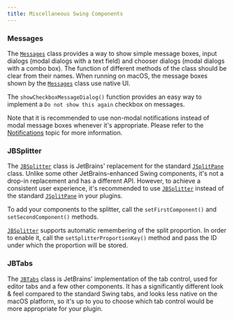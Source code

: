 ```yaml
---
title: Miscellaneous Swing Components
---
```

<!-- Copyright 2000-2020 JetBrains s.r.o. and other contributors. Use of this source code is governed by the Apache 2.0 license that can be found in the LICENSE file. -->

### Messages

The
[`Messages`](upsource:///platform/platform-api/src/com/intellij/openapi/ui/Messages.java)
class provides a way to show simple message boxes, input dialogs (modal dialogs with a text field) and chooser dialogs (modal dialogs with a combo box).
The function of different methods of the class should be clear from their names.
When running on macOS, the message boxes shown by the
[`Messages`](upsource:///platform/platform-api/src/com/intellij/openapi/ui/Messages.java)
class use native UI.

The `showCheckboxMessageDialog()` function provides an easy way to implement a `Do not show this again` checkbox on messages.

Note that it is recommended to use non-modal notifications instead of modal message boxes whenever it's appropriate.
Please refer to the [Notifications](notifications.md) topic for more information.

### JBSplitter

The
[`JBSplitter`](upsource:///platform/platform-api/src/com/intellij/ui/JBSplitter.java)
class is JetBrains' replacement for the standard
[`JSplitPane`](https://docs.oracle.com/javase/8/docs/api/javax/swing/JSplitPane.html)
class.
Unlike some other JetBrains-enhanced Swing components, it's not a drop-in replacement and has a different API.
However, to achieve a consistent user experience, it's recommended to use
[`JBSplitter`](upsource:///platform/platform-api/src/com/intellij/ui/JBSplitter.java)
instead of the standard
[`JSplitPane`](https://docs.oracle.com/javase/8/docs/api/javax/swing/JSplitPane.html)
in your plugins.

To add your components to the splitter, call the `setFirstComponent()` and `setSecondComponent()` methods.

[`JBSplitter`](upsource:///platform/platform-api/src/com/intellij/ui/JBSplitter.java)
supports automatic remembering of the split proportion.
In order to enable it, call the `setSplitterProportionKey()` method and pass the ID under which the proportion will be stored.

### JBTabs

The
[`JBTabs`](upsource:///platform/platform-api/src/com/intellij/ui/tabs/JBTabs.java)
class is JetBrains' implementation of the tab control, used for editor tabs and a few other components.
It has a significantly different look & feel compared to the standard Swing tabs, and looks less native on the macOS platform, so it's up to you to choose which tab control would be more appropriate for your plugin.

